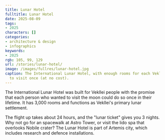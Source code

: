 ```yaml
---
title: Lunar Hotel
fulltitle: Lunar Hotel
date: 2025-08-09
tags:
- 2025
characters: []
categories:
- architecture & design
- infographics
keywords:
- 2025
rgb: 105, 99, 129
url: /stories/lunar-hotel/
image: /images/fullres/lunar-hotel.jpg
caption: The International Lunar Hotel, with enough rooms for each Vekllei person
  to visit once (at no cost).
---
```

The International Lunar Hotel was built for Vekllei people with the promise that each person who wanted to visit the moon could do so once in their lifetime. It has 3,000 rooms and functions as Vekllei's primary lunar settlement.

The flight up takes about 24 hours, and the "lunar ticket" gives you 3 nights. Why not go for an spacewalk at Astro Tower, or visit the lido spa that overlooks Nobile crater? The Lunar Hotel is part of Artemis city, which includes research and defence installations.